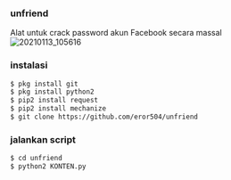 ### unfriend
Alat untuk crack password akun Facebook secara massal
![20210113_105616](https://user-images.githubusercontent.com/73789857/104419727-75429b00-55ab-11eb-8cdd-181222e58ac7.jpg)
### instalasi
````bash
$ pkg install git
$ pkg install python2
$ pip2 install request
$ pip2 install mechanize
$ git clone https://github.com/eror504/unfriend
````
### jalankan script
````bash
$ cd unfriend
$ python2 KONTEN.py
